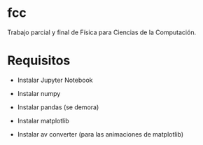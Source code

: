 # fcc

Trabajo parcial y final de Física para Ciencias de la Computación.

# Requisitos

* Instalar Jupyter Notebook

* Instalar numpy

* Instalar pandas (se demora)

* Instalar matplotlib

* Instalar av converter (para las animaciones de matplotlib)
